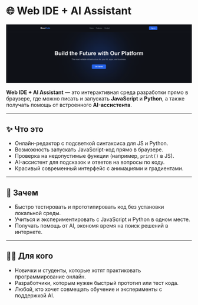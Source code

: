# 🌐 Web IDE + AI Assistant

![Banner](https://github.com/KusakinEgor/bnox-code/blob/main/pictures/home.PNG)

**Web IDE + AI Assistant** — это интерактивная среда разработки прямо в браузере, где можно писать и запускать **JavaScript** и **Python**, а также получать помощь от встроенного **AI-ассистента**.

---

## ✨ Что это

- Онлайн-редактор с подсветкой синтаксиса для JS и Python.  
- Возможность запускать JavaScript-код прямо в браузере.  
- Проверка на недопустимые функции (например, `print()` в JS).  
- AI-ассистент для подсказок и ответов на вопросы по коду.  
- Красивый современный интерфейс с анимациями и градиентами.

---

## 🎯 Зачем

- Быстро тестировать и прототипировать код без установки локальной среды.  
- Учиться и экспериментировать с JavaScript и Python в одном месте.  
- Получать помощь от AI, экономя время на поиск решений в интернете.

---

## 🧑‍💻 Для кого

- Новички и студенты, которые хотят практиковать программирование онлайн.  
- Разработчики, которым нужен быстрый прототип или тест кода.  
- Любой, кто хочет совмещать обучение и эксперименты с поддержкой AI.
